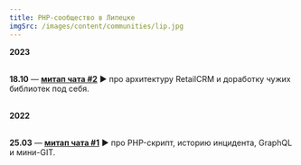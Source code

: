 ```yaml
---
title: PHP-сообщество в Липецке
imgSrc: /images/content/communities/lip.jpg
---
```


**2023**<br><br>

**18.10** — **[митап чата #2](https://www.youtube.com/watch?v=fSiMFOIO73E&ab_channel=IntaroDevelopment)** ▶️ про архитектуру RetailCRM и доработку чужих библиотек под себя.

<br>**2022**<br><br>

**25.03** — **[митап чата #1](https://www.youtube.com/live/6-0lBLN0tZs?si=W8YCk4vzKBOtAna7)** ▶️ про PHP-скрипт, историю инцидента, GraphQL и мини-GIT.

